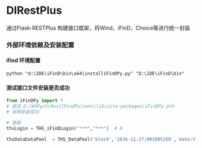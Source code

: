# DIRestPlus
通过Flask-RESTPlus 构建接口框架，将Wind、iFinD、Choice等进行统一封装

### 外部环境依赖及安装配置

#### ifind 环境配置
```commandline
python "d:\IDE\iFinD\bin\x64\installiFinDPy.py" "D:\IDE\iFinD\bin"
```

#### 测试接口文件安装是否成功
```python
from iFinDPy import *
# 返回 D:\WSPych\RestIFindPy\venv\lib\site-packages\iFinDPy.pth
# 说明安装成功

# 登陆
thsLogin = THS_iFinDLogin("***","***")  # 0

thsDataDataPool  = THS_DataPool('block','2016-11-27;001005260','date:Y,security_name:Y,thscode:Y')
```
